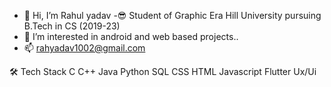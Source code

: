 - 👋 Hi, I’m Rahul yadav
-😎 Student of Graphic Era Hill University pursuing B.Tech in CS (2019-23)
- 👀 I’m interested in android and web based projects..
- 📫 rahyadav1002@gmail.com

🛠 Tech Stack
C C++ Java Python SQL CSS HTML Javascript
Flutter Ux/Ui
